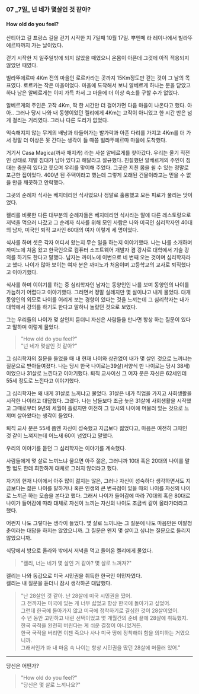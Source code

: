 ###  07 _7일\_ 넌 네가 몇살인 것 같아?  
#### How old do you feel?

산티아고 길 프랑스 길을 걷기 시작한 지 7일째 10월 17일.
뿌엔떼 라 레이나에서 빌라뚜에르따까지 가는 날이었다.

걷기 시작한 지 일주일밖에 되지 않았을 때였으니 온몸이 아픈데 그것에 아직 적응되지 않았던 때였다.

빌라뚜에르따 4Km 전의 마을인 로르카라는 곳까지 15Km정도만 걷는 것이 그 날의 목표였다.
로르카는 작은 마을이었다. 마을에 도착해서 보니 알베르게 하나는 문을 닫았고 하나 남은 알베르게는 이미 가득 차서 그 마을에 더 이상 숙소를 구할 수가 없었다.

알베르게의 주인은 고작 4Km, 딱 한 시간만 더 걸어가면 다음 마을이 나온다고 했다.
아아.. 그러나 당시 나와 내 동행이었던 켈리에게 4Km는 고작이 아니었고 한 시간 반은 넘게 걸리는 거리였다. 그러나 다른 도리가 없었다.

익숙해지지 않는 무게의 배낭과 타들어가는 발가락과 아픈 다리를 가지고 4Km를 더 가서 정말 더 이상은 못 간다는 생각이 들 때쯤 빌라뚜에르따 마을에 도착했다.

거기서 Casa Magica(까사 매지카) 라는 사설 알베르게를 찾아갔다.
우리는 울기 직전인 상태로 제발 침대가 남아 있다고 해달라고 절규했다. 친절했던 알베르게의 주인이 침대는 충분히 있다고 웃으며 우리를 맞이해 주었다.
그곳은 지친 몸을 쉴 수 있는 정말로 포근한 집이었다. 400년 된 주택이라고 했는데 그렇게 오래된 건물이라고는 믿을 수 없을 만큼 깨끗하고 안락했다.

그곳의 순례자 식사는 베지테리언 식사였으나 정말로 훌륭했고 모든 피로가 풀리는 맛이었다.

켈리를 비롯한 다른 대부분의 순례자들은 베지테리언 식사라는 말에 다른 레스토랑으로 저녁을 먹으러 나갔고 그 순례자 식사를 위해 모인 사람은 나와 미국인 심리학자인 40대의 남자, 미국인 퇴직 교사인 60대의 여자 이렇게 세 명이었다.

식사를 하며 셋은 각자 어디서 왔는지 무슨 일을 하는지 이야기했다.
나는 나를 소개하며 까미노에 처음 왔고 한국인으로 컴퓨터 소프트웨어 개발자 겸 강사로 대학에서 기술 강의를 하기도 한다고 말했다.
남자는 까미노에 이번으로 네 번째 오는 것이며 심리학자라고 했다.
나이가 많아 보이는 여자 분은 까미노가 처음이며 고등학교의 교사로 퇴직했다고 이야기했다.

식사를 하며 이야기를 하는 중 심리학자인 남자는 동양인인 나를 보며 동양인의 나이를 가늠하기 어렵다고 이야기했다.
그러면서 정말 실례지만 몇 살이냐고 내게 물었다.
대개 동양인의 외모로 나이를 어리게 보는 경향이 있다는 것을 느끼는데 그 심리학자는 내가 대학에서 강의를 하기도 한다고 말하니 놀랐던 것으로 보였다.

그는 우리들의 나이가 몇 살인지 듣더니
자신은 사람들을 만나면 항상 하는 질문이 있다고 말하며 이렇게 물었다.

> "How old do you feel?"  
"넌 네가 몇살인 것 같아?"

그 심리학자의 질문을 들었을 때 내 현재 나이와 상관없이 내가 몇 살인 것으로 느끼냐는 질문으로 받아들여졌다.
나는 당시 한국 나이로는39살(서양식 만 나이로는 당시 38세)이었으나 31살로 느낀다고 이야기했다.
퇴직 교사이신 그 여자 분은 자신은 62세인데 55세 정도로 느낀다고 이야기했다.

그 심리학자는 왜 내게 31살로 느끼냐고 물었다.
31살은 내가 직업을 가지고 사회생활을 시작한 나이라고 대답했다.
그랬다. 나는 남들보다 조금 늦은 31살에 사회생활을 시작했고 그때로부터 9년의 세월이 흘렀지만 여전히 그 당시의 나이에 머물러 있는 것으로 느끼며 살아왔다는 생각이 들었다.

퇴직 교사 분은 55세 쯤엔 자신이 성숙했고 지금보다 젊었다고, 마음은 여전히 그때인 것 같이 느껴지는데 어느새 60이 넘었다고 말했다.

우리의 이야기를 듣던 그 심리학자는 이야기를 계속했다.

사람들에게 몇 살로 느끼느냐 물으면 아주 젊은, 그러니까 10대 혹은 20대의 나이를 말 할 법도 한데 희한하게 대체로 그러지 않더라고 했다.

자기의 현재 나이에서 아주 많이 젊지는 않은, 그러나 자신이 성숙하다 생각하면서도 지금보다는 젊은 나이를 말하거나 혹은 인생의 큰 변곡점이 있을 때의 나이를 자신의 나이로 느끼곤 하는 모습을 본다고 했다.
그래서 나이가 들어감에 따라 70대의 혹은 80대로 나이가 들어감에 따라 대체로 자신이 느끼는 자신의 나이도 조금씩 같이 올라가더라고 했다.

어쩐지 나도 그렇다는 생각이 들었다.
몇 살로 느끼냐는 그 질문에 나도 마음만은 이팔청춘이라는 대답을 하지는 않았으니까.
그 질문은 왠지 몇 살이고 싶냐는 질문으로 들리지 않았으니까.

식당에서 방으로 올라와 밖에서 저녁을 먹고 들어온 켈리에게 물었다.

> "켈리, 너는 네가 몇 살인 거 같아? 몇 살로 느껴져?"

켈리는 나와 동갑으로 미국 시민권을 취득한 한국인 이민자였다.   
켈리는 내 질문을 듣더니 잠시 생각하곤 대답했다.

> "난 28살인 것 같아. 난 28살에 미국 시민권을 땄어.  
그 전까지는 미국에 있는 게 너무 싫었고 항상 한국에 돌아가고 싶었어.  
그런데 한국에 돌아가지 않고 미국에 정착하기로 결심한 것이 28살이었어.  
수 년 동안 고민하고 내린 선택이었고 몇 개월간의 준비 끝에 28살에 취득했지.  
한국 국적을 완전히 버린다는 게 쉬운 결정이 아니었거든.  
한국 국적을 버리면 이젠 죽으나 사나 미국 땅에 정착해야 함을 의미하는 거였으니까.  
그래서인가 봐 내 마음 속 나이는 항상 시민권을 땄던 28살에 머물러 있어."

---
당신은 어떤가?
> "How old do you feel?"  
"당신은 몇 살로 느끼나요?"
